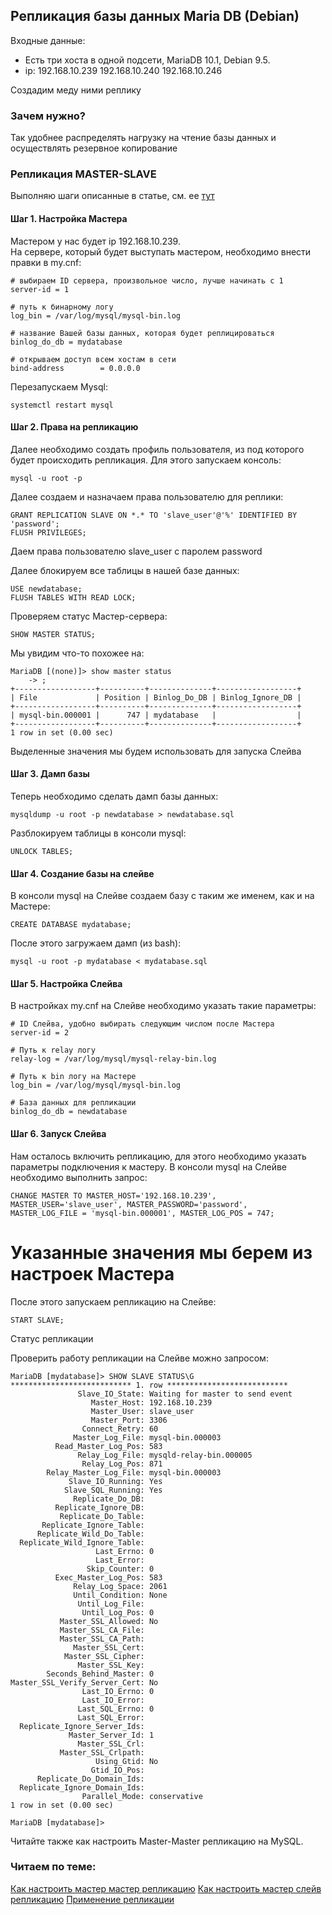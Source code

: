 Репликация базы данных Maria DB (Debian)
----

Входные данные:
 - Есть три хоста в одной подсети, MariaDB 10.1, Debian 9.5.
 - ip: 
	192.168.10.239
	192.168.10.240
	192.168.10.246

Создадим меду ними реплику 

### Зачем нужно?
Так удобнее распределять нагрузку на чтение базы данных и осуществлять резервное копирование  

### Репликация MASTER-SLAVE

Выполняю шаги описанные в статье, см. ее [тут](https://ruhighload.com/%D0%9A%D0%B0%D0%BA+%D0%BD%D0%B0%D1%81%D1%82%D1%80%D0%BE%D0%B8%D1%82%D1%8C+mysql+master-slave+%D1%80%D0%B5%D0%BF%D0%BB%D0%B8%D0%BA%D0%B0%D1%86%D0%B8%D1%8E%3F) 

#### Шаг 1. Настройка Мастера

Мастером у нас будет ip 192.168.10.239.  
На сервере, который будет выступать мастером, необходимо внести правки в my.cnf:
```
# выбираем ID сервера, произвольное число, лучше начинать с 1
server-id = 1

# путь к бинарному логу
log_bin = /var/log/mysql/mysql-bin.log

# название Вашей базы данных, которая будет реплицироваться
binlog_do_db = mydatabase

# открываем доступ всем хостам в сети 
bind-address		= 0.0.0.0

```
Перезапускаем Mysql:
```
systemctl restart mysql 
```
#### Шаг 2. Права на репликацию

Далее необходимо создать профиль пользователя, из под которого будет происходить репликация. Для этого запускаем консоль:
```
mysql -u root -p
```
Далее создаем и назначаем права пользователю для реплики:
```
GRANT REPLICATION SLAVE ON *.* TO 'slave_user'@'%' IDENTIFIED BY 'password';
FLUSH PRIVILEGES;
```
Даем права пользователю slave_user с паролем password

Далее блокируем все таблицы в нашей базе данных:
```
USE newdatabase;
FLUSH TABLES WITH READ LOCK;
```
Проверяем статус Мастер-сервера:
```
SHOW MASTER STATUS;
```
Мы увидим что-то похожее на:
```
MariaDB [(none)]> show master status 
    -> ;
+------------------+----------+--------------+------------------+
| File             | Position | Binlog_Do_DB | Binlog_Ignore_DB |
+------------------+----------+--------------+------------------+
| mysql-bin.000001 |      747 | mydatabase   |                  |
+------------------+----------+--------------+------------------+
1 row in set (0.00 sec)
```
Выделенные значения мы будем использовать для запуска Слейва

####  Шаг 3. Дамп базы

Теперь необходимо сделать дамп базы данных:
```
mysqldump -u root -p newdatabase > newdatabase.sql
```
Разблокируем таблицы в консоли mysql:
```
UNLOCK TABLES;
```
#### Шаг 4. Создание базы на слейве

В консоли mysql на Слейве создаем базу с таким же именем, как и на Мастере:
```
CREATE DATABASE mydatabase;
```
После этого загружаем дамп (из bash):
```
mysql -u root -p mydatabase < mydatabase.sql
```
#### Шаг 5. Настройка Слейва

В настройках my.cnf на Слейве необходимо указать такие параметры:
```shell 
# ID Слейва, удобно выбирать следующим числом после Мастера
server-id = 2

# Путь к relay логу
relay-log = /var/log/mysql/mysql-relay-bin.log

# Путь к bin логу на Мастере
log_bin = /var/log/mysql/mysql-bin.log

# База данных для репликации
binlog_do_db = newdatabase
```
#### Шаг 6. Запуск Слейва

Нам осталось включить репликацию, для этого необходимо указать параметры подключения к мастеру. В консоли mysql на Слейве необходимо выполнить запрос:
```
CHANGE MASTER TO MASTER_HOST='192.168.10.239', MASTER_USER='slave_user', MASTER_PASSWORD='password',
MASTER_LOG_FILE = 'mysql-bin.000001', MASTER_LOG_POS = 747;
```
# Указанные значения мы берем из настроек Мастера

После этого запускаем репликацию на Слейве:
```
START SLAVE;
```
Статус репликации

Проверить работу репликации на Слейве можно запросом:
```
MariaDB [mydatabase]> SHOW SLAVE STATUS\G
*************************** 1. row ***************************
               Slave_IO_State: Waiting for master to send event
                  Master_Host: 192.168.10.239
                  Master_User: slave_user
                  Master_Port: 3306
                Connect_Retry: 60
              Master_Log_File: mysql-bin.000003
          Read_Master_Log_Pos: 583
               Relay_Log_File: mysqld-relay-bin.000005
                Relay_Log_Pos: 871
        Relay_Master_Log_File: mysql-bin.000003
             Slave_IO_Running: Yes
            Slave_SQL_Running: Yes
              Replicate_Do_DB: 
          Replicate_Ignore_DB: 
           Replicate_Do_Table: 
       Replicate_Ignore_Table: 
      Replicate_Wild_Do_Table: 
  Replicate_Wild_Ignore_Table: 
                   Last_Errno: 0
                   Last_Error: 
                 Skip_Counter: 0
          Exec_Master_Log_Pos: 583
              Relay_Log_Space: 2061
              Until_Condition: None
               Until_Log_File: 
                Until_Log_Pos: 0
           Master_SSL_Allowed: No
           Master_SSL_CA_File: 
           Master_SSL_CA_Path: 
              Master_SSL_Cert: 
            Master_SSL_Cipher: 
               Master_SSL_Key: 
        Seconds_Behind_Master: 0
Master_SSL_Verify_Server_Cert: No
                Last_IO_Errno: 0
                Last_IO_Error: 
               Last_SQL_Errno: 0
               Last_SQL_Error: 
  Replicate_Ignore_Server_Ids: 
             Master_Server_Id: 1
               Master_SSL_Crl: 
           Master_SSL_Crlpath: 
                   Using_Gtid: No
                  Gtid_IO_Pos: 
      Replicate_Do_Domain_Ids: 
  Replicate_Ignore_Domain_Ids: 
                Parallel_Mode: conservative
1 row in set (0.00 sec)

MariaDB [mydatabase]> 
```
Читайте также как настроить Master-Master репликацию на MySQL.

### Читаем по теме: 
[Как настроить мастер мастер репликацию](https://ruhighload.com/%d0%9a%d0%b0%d0%ba+%d0%bd%d0%b0%d1%81%d1%82%d1%80%d0%be%d0%b8%d1%82%d1%8c+mysql+master-master+%d1%80%d0%b5%d0%bf%d0%bb%d0%b8%d0%ba%d0%b0%d1%86%d0%b8%d1%8e%3f)
[Как настроить мастер слейв репликацию](https://ruhighload.com/%D0%9A%D0%B0%D0%BA+%D0%BD%D0%B0%D1%81%D1%82%D1%80%D0%BE%D0%B8%D1%82%D1%8C+mysql+master-slave+%D1%80%D0%B5%D0%BF%D0%BB%D0%B8%D0%BA%D0%B0%D1%86%D0%B8%D1%8E%3F)
[Применение репликации](https://ruhighload.com/%d0%a0%d0%b5%d0%bf%d0%bb%d0%b8%d0%ba%d0%b0%d1%86%d0%b8%d1%8f+%d0%b4%d0%b0%d0%bd%d0%bd%d1%8b%d1%85)
